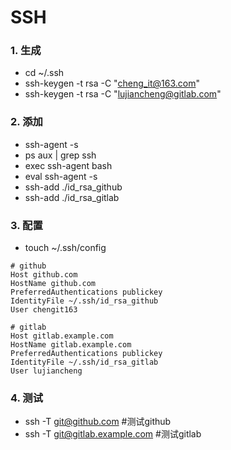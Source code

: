 # SSH

### 1. 生成
* cd ~/.ssh
* ssh-keygen -t rsa -C "cheng_it@163.com"
* ssh-keygen -t rsa -C "lujiancheng@gitlab.com"


### 2. 添加
* ssh-agent -s
* ps aux | grep ssh
* exec ssh-agent bash
* eval ssh-agent -s
* ssh-add ./id_rsa_github
* ssh-add ./id_rsa_gitlab


### 3. 配置
* touch ~/.ssh/config
```
# github
Host github.com
HostName github.com
PreferredAuthentications publickey
IdentityFile ~/.ssh/id_rsa_github
User chengit163

# gitlab
Host gitlab.example.com
HostName gitlab.example.com
PreferredAuthentications publickey
IdentityFile ~/.ssh/id_rsa_gitlab
User lujiancheng
```


### 4. 测试
* ssh -T git@github.com          #测试github
* ssh -T git@gitlab.example.com  #测试gitlab